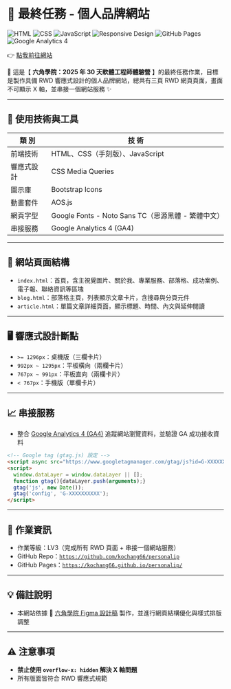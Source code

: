 # 🎯 最終任務 - 個人品牌網站

![HTML](https://img.shields.io/badge/HTML5-E34F26?style=for-the-badge&logo=html5&logoColor=white)
![CSS](https://img.shields.io/badge/CSS3-1572B6?style=for-the-badge&logo=css3&logoColor=white)
![JavaScript](https://img.shields.io/badge/JavaScript-F7DF1E?style=for-the-badge&logo=javascript&logoColor=black)
![Responsive Design](https://img.shields.io/badge/Responsive-Design-blue?style=for-the-badge)
![GitHub Pages](https://img.shields.io/badge/Deployed-GitHub_Pages-green?style=for-the-badge&logo=github)
![Google Analytics 4](https://img.shields.io/badge/Google-Analytics_4-ff6f00?style=for-the-badge&logo=googleanalytics&logoColor=white)

👉 [點我前往網站](https://kochang66.github.io/personalip/)

🎈 這是【 **六角學院：2025 年 30 天軟體工程師體驗營** 】的最終任務作業，目標是製作具備 RWD 響應式設計的個人品牌網站，總共有三頁 RWD 網頁頁面，畫面不可顯示 X 軸，並串接一個網站服務 ✨

---

## 🔧 使用技術與工具

| 類 別 | 技 術 |
|------|------|
| 前端技術 | HTML、CSS（手刻版）、JavaScript |
| 響應式設計 | CSS Media Queries |
| 圖示庫 | Bootstrap Icons |
| 動畫套件 | AOS.js |
| 網頁字型 | Google Fonts - Noto Sans TC（思源黑體 - 繁體中文）|
| 串接服務 | Google Analytics 4 (GA4) |

---

## 🧱 網站頁面結構

- `index.html`：首頁，含主視覺圖片、關於我、專業服務、部落格、成功案例、電子報、聯絡資訊等區塊
- `blog.html`：部落格主頁，列表顯示文章卡片，含搜尋與分頁元件
- `article.html`：單篇文章詳細頁面，顯示標題、時間、內文與延伸閱讀

---

## 🖥️ 響應式設計斷點

- `>= 1296px`：桌機版（三欄卡片）
- `992px ~ 1295px`：平板橫向（兩欄卡片）
- `767px ~ 991px`：平板直向（兩欄卡片）
- `< 767px`：手機版（單欄卡片）

---

## 📈 串接服務

- 整合 [Google Analytics 4 (GA4)](https://analytics.google.com/) 追蹤網站瀏覽資料，並驗證 GA 成功接收資料

```html
<!-- Google tag (gtag.js) 設定 -->
<script async src="https://www.googletagmanager.com/gtag/js?id=G-XXXXXXXXXX"></script>
<script>
  window.dataLayer = window.dataLayer || [];
  function gtag(){dataLayer.push(arguments);}
  gtag('js', new Date());
  gtag('config', 'G-XXXXXXXXXX');
</script>
```

---

## 📝 作業資訊

- 作業等級：LV3（完成所有 RWD 頁面 + 串接一個網站服務）
- GitHub Repo：[`https://github.com/kochang66/personalip`](https://github.com/kochang66/personalip)
- GitHub Pages：[`https://kochang66.github.io/personalip/`](https://kochang66.github.io/personalip/)

---

## 💡 備註說明

- 本網站依據 🎨 [六角學院 Figma 設計稿](https://www.figma.com/design/bBHUp0TeM0yjAlkjtyxQJI/2025ver.-%E9%AB%94%E9%A9%97%E7%87%9F%E5%AD%B8%E7%94%9F%E8%A8%AD%E8%A8%88%E7%A8%BF?node-id=236-1109) 製作，並進行網頁結構優化與樣式排版調整

---

## ⚠️ 注意事項

- **禁止使用 `overflow-x: hidden` 解決 X 軸問題**
- 所有版面皆符合 RWD 響應式規範
